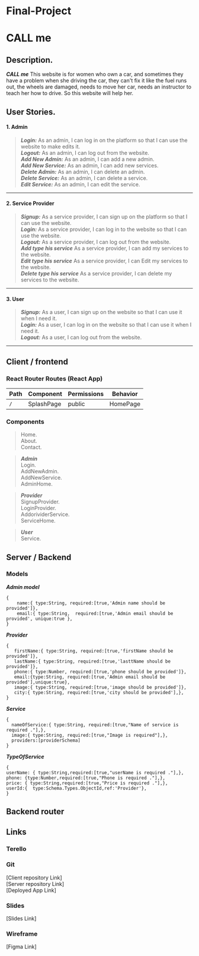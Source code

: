 # Final-Project
# CALL me

<!-- image for my website -->

## Description.

***CALL me*** This website is for women who own a car, and sometimes they have a problem when she driving the car, they can't fix it like the fuel runs out,  the wheels are damaged, needs to move her car,  needs an instructor to teach her how to drive.
So this website will help her.

## User Stories.

#### 1. Admin

> ***Login:***
 As an admin, I can log in on the platform so that I can use the website to make edits it.<br/>
> ***Logout:***
As an admin, I can log out from the website.<br/>
> ***Add New Admin:*** 
As an admin, I can add a new admin.<br/>
>***Add New Service:***
As an admin, I can add new services.<br/>
>***Delete Admin:***
 As an admin, I can delete an admin.<br/>
>***Delete Service:***
 As an admin, I can delete a service. <br/>
>***Edit Service:***
As an admin, I can edit the service.<br/>
---
#### 2. Service Provider 

> ***Signup:***
 As a service provider, I can sign up on the platform so that I can use the website.<br/>
> ***Login:***
 As a service provider, I can log in to the website so that I can use the website.<br/>
> ***Logout:***
As a service provider, I can log out from the website.<br/>
>***Add type his service***
As a service provider, I can add my services to the website.<br/>
>***Edit type his service***
As a service provider, I can Edit my services to the website.<br/>
>***Delete type his service***
As a service provider, I can delete my services to the website.<br/>
---
#### 3. User
> ***Signup:***
As a user, I can sign up on the website so that I can use it when I need it.<br/>
> ***Login:***
As a user, I can log in on the website so that I can use it when I need it.<br/>
> ***Logout:***
As a user, I can log out from the website.<br/>

---

 
## Client / frontend
 
### React Router Routes (React App)

| Path | Component | Permissions | Behavior |
|------|-----------|-------------|----------|
|  `/` | SplashPage|  public     | HomePage|





### Components 

> Home.<br/>
> About.<br/>
 >Contact.<br/>

> ***Admin***<br/>
Login.<br/>
AddNewAdmin.<br/>
AddNewService.<br/>
AdminHome.<br/>
 
> ***Provider***<br/>
SignupProvider.<br/>
LoginProvider.<br/>
AddorividerService.<br/>
ServiceHome.<br/>

> ***User***<br/>
Service.<br/>

 

## Server / Backend 

### Models 

***Admin model***

```
{ 
    name:{ type:String, required:[true,'Admin name should be provided']},
    email:{ type:String,  required:[true,'Admin email should be provided', unique:true },   
}
```
***Provider***

```
{
   firstName:{ type:String, required:[true,'firstName should be provided']},
   lastName:{ type:String, required:[true,'lasttName should be provided']},
   phone:{ type:Number, required:[true,'phone should be provided']},
   email:{type:String, required:[true,'Admin email should be provided'],unique:true},
   image:{ type:String, required:[true,'image should be provided']},
   city:{ type:String, required:[true,'city should be provided'],},
}
```
***Service***

```
{
  nameOfService:{ type:String, required:[true,"Name of service is required ."],},
  image:{ type:String, required:[true,"Image is required"],},
  providers:[providerSchema]  
}
```
***TypeOfService***

```
{
userName: { type:String,required:[true,"userName is required ."],},
phone: {type:Number,required:[true,"Phone is required ."],},
price: { type:String,required:[true,"Price is required ."],},
userId:{  type:Schema.Types.ObjectId,ref:'Provider'},
}
```
## Backend router 

## Links 

### Terello 
### Git 

[Client repository Link]<br/>
[Server repository Link]<br/>
[Deployed App Link]<br/>

### Slides

[Slides Link]

### Wireframe
[Figma Link]



